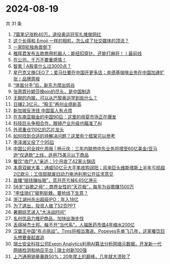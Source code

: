 # 2024-08-19

共 31 条

<!-- BEGIN 36KR -->
<!-- 最后更新时间 2024-08-19 06:00:57 +0800 -->
1. [7篇笔记涨粉40万，退役奥运冠军扎堆做网红](https://36kr.com/p/2909862248340100)
1. [这个长得和 Emoji 一样的相机，怎么成了社交媒体的顶流？](https://36kr.com/p/2910070082739077)
1. [一家B轮独角兽倒下](https://36kr.com/p/2909947876711298)
1. [稚晖君发布五款商用机器人：能纽扣穿针、还能打麻将！丨最前线](https://36kr.com/p/2911230419147648)
1. [在公司，千万不要重感情！](https://36kr.com/p/2910286572641158)
1. [智氪 | A股拿什么过3000点？](https://36kr.com/p/2911358678014592)
1. [星巴克又换CEO了；爱马仕要在中国开更多店；肯德基咖啡业务在中国加速扩张丨品牌周报](https://36kr.com/p/2908493892164486)
1. [“体面分手”后，新东方爬出低谷](https://36kr.com/p/2911354316429958)
1. [张雨霏孙颖莎换pin的尽头，是中国制造](https://36kr.com/p/2910107054594945)
1. [无聊的内娱，可以从巴黎奥运学到些什么？](https://36kr.com/p/2910875031067527)
1. [日赚2.3亿元，“股王”再创业绩新高](https://36kr.com/p/2910196424809097)
1. [新加坡反洗钱 中国富人有点烦](https://36kr.com/p/2910293617269888)
1. [在东南亚掘金的中国90后：这里的母婴市场正在爆发](https://36kr.com/p/2910899917724292)
1. [科技巨头争相合作，眼镜产业升级也瞄准了AI](https://36kr.com/p/2911279087819397)
1. [外资重仓110亿的芯片龙头](https://36kr.com/p/2910084610529922)
1. [如何找到合适的待解决问题？这里有个框架可以参考](https://36kr.com/p/2891987129473665)
1. [李泽湘又投了个95后](https://36kr.com/p/2909742967790472)
1. [中国公司全球化周报 | 杨元庆：三年内联想中东业务将增至60亿美金/亚马逊“仅退款”上线，适用75美元以下商品](https://36kr.com/p/2910009877109638)
1. [餐饮“收尸人”亲述：1个月收了42家火锅店](https://36kr.com/p/2906811415846024)
1. [本周双碳大事：通威50亿元大手笔收购润阳；风电巨头维斯塔斯上半年亏损超2亿欧元；工信部就废旧动力电池利用公开征求意见](https://36kr.com/p/2911097148496769)
1. [直播“赔钱赚吆喝”，蓝月亮亏掉6.65亿港元](https://36kr.com/p/2908970383514503)
1. [56岁“谷歌之母”：商界女性的“天花板”，每年为谷歌赚1500万](https://36kr.com/p/2911124291426953)
1. [“李佳琦们”披荆斩棘，要抢线下生意？](https://36kr.com/p/2910390260554372)
1. [浙江湖州杀出超级IPO：年入18亿](https://36kr.com/p/2908803146996608)
1. [为了退出，投资人做了52页PPT](https://36kr.com/p/2909972263181189)
1. [暑期综艺进入“大决战时间”](https://36kr.com/p/2908859412683657)
1. [名创优品力推IP商品，加快出海步伐](https://36kr.com/p/2909519152896904)
1. [丢得掉杰士邦、躲不开“当代系”，人福医药市值4年缩水200亿](https://36kr.com/p/2908805747776136)
1. [汉堡王中国“有点挑战”、Tims将相当激进、Popeyes先单飞几年，这家餐饮巨头想要奋起直追](https://36kr.com/p/2908836147338115)
1. [瑞士安全科技公司Exeon Analytics利用AI算法分析网络元数据，开发新一代网络检测和响应平台 | 瑞士创新100强](https://36kr.com/p/2911448213495177)
1. [上汽通用销量暴跌50%：20年爬上的巅峰，几年就大溃败了](https://36kr.com/p/2909763940146051)
<!-- END 36KR -->